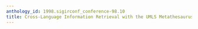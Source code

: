 ```yaml
---
anthology_id: 1998.sigirconf_conference-98.10
title: Cross-Language Information Retrieval with the UMLS Metathesaurus
---
```

